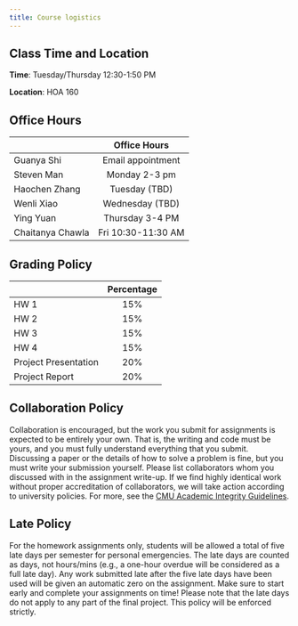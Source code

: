 ```yaml
---
title: Course logistics
---
```


## Class Time and Location

**Time**: Tuesday/Thursday 12:30-1:50 PM

**Location**: HOA 160



## Office Hours


|         |  Office Hours    |
| ------------- | :-----------: |
| Guanya Shi | Email appointment |
| Steven Man | Monday 2-3 pm |
| Haochen Zhang | Tuesday (TBD) |
| Wenli Xiao | Wednesday (TBD) |
| Ying Yuan |  Thursday 3-4 PM |
| Chaitanya Chawla | Fri 10:30-11:30 AM |

<!-- ### Class Forum

Forums are on [Piazza](/links)(sign up with your andrew email address). Please checkout the Piazza regularly, we will make new annoncements on piazza. We encourage you to engage in discussions on Piazza as well, which will count towards class participation credit.  -->

## Grading Policy

<!-- |         |      Percentage      |
| ------------- | :-----------: |
| Assignments    | 65% | 
| Project     |   35%    | -->

|         |      Percentage      |
| ------------- | :-----------: |
| HW 1    | 15% | 
| HW 2    | 15% | 
| HW 3    | 15% | 
| HW 4    | 15% | 
| Project Presentation   |   20%    |
| Project Report | 20% | 

## Collaboration Policy
Collaboration is encouraged, but the work you submit for assignments is expected to be entirely your own. That is, the writing and code must be yours, and you must fully understand everything that you submit. Discussing a paper or the details of how to solve a problem is fine, but you must write your submission yourself. Please list collaborators whom you discussed with in the assignment write-up. If we find highly identical work without proper accreditation of collaborators, we will take action according to university policies. For more, see the [CMU Academic Integrity Guidelines](https://www.cmu.edu/policies/student-and-student-life/academic-integrity.html).

## Late Policy
For the homework assignments only, students will be allowed a total of five late days per semester for personal emergencies. The late days are counted as days, not hours/mins (e.g., a one-hour overdue will be considered as a full late day). Any work submitted late after the five late days have been used will be given an automatic zero on the assignment. Make sure to start early and complete your assignments on time! Please note that the late days do not apply to any part of the final project. This policy will be enforced strictly.
